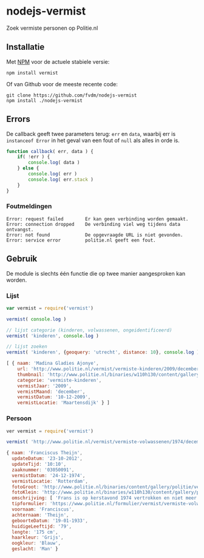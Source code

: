 nodejs-vermist
==============

Zoek vermiste personen op Politie.nl


Installatie
-----------

Met [NPM](https://npmjs.org/) voor de actuele stabiele versie:

	npm install vermist


Of van Github voor de meeste recente code:

	git clone https://github.com/fvdm/nodejs-vermist
	npm install ./nodejs-vermist


Errors
------

De callback geeft twee parameters terug: `err` en `data`, waarbij err is `instanceof Error` in het geval van een fout of `null` als alles in orde is.

```js
function callback( err, data ) {
	if( !err ) {
		console.log( data )
	} else {
		console.log( err )
		console.log( err.stack )
	}
}
```


### Foutmeldingen

	Error: request failed        Er kan geen verbinding worden gemaakt.
	Error: connection dropped    De verbinding viel weg tijdens data ontvangst.
	Error: not found             De opgevraagde URL is niet gevonden.
	Error: service error         politie.nl geeft een fout.


Gebruik
-------

De module is slechts één functie die op twee manier aangesproken kan worden.


### Lijst

```js
var vermist = require('vermist')

vermist( console.log )

// lijst categorie (kinderen, volwassenen, ongeidentificeerd)
vermist( 'kinderen', console.log )

// lijst zoeken
vermist( 'kinderen', {geoquery: 'utrecht', distance: 10}, console.log )
```

```js
[ { naam: 'Madina Gladies Ajonye',
    url: 'http://www.politie.nl/vermist/vermiste-kinderen/2009/december/11-madina-gladies-ajonye.html',
    thumbnail: 'http://www.politie.nl/binaries/w110h130/content/gallery/politie/vermist/vermiste-kinderen/2009/december/nlzo09090649c1.jpg',
    categorie: 'vermiste-kinderen',
    vermistJaar: '2009',
    vermistMaand: 'december',
    vermistDatum: '10-12-2009',
    vermistLocatie: 'Maartensdijk' } ]
```


### Persoon

```js
ver vermist = require('vermist')

vermist( 'http://www.politie.nl/vermist/vermiste-volwassenen/1974/december/02-franciscus-theijn.html', console.log )
```

```js
{ naam: 'Franciscus Theijn',
  updateDatum: '23-10-2012',
  updateTijd: '10:10',
  zaaknummer: '03050091',
  vermistDatum: '24-12-1974',
  vermistLocatie: 'Rotterdam',
  fotoGroot: 'http://www.politie.nl/binaries/content/gallery/politie/vermist/vermiste-volwassenen/1974/december/3050091p1.jpg',
  fotoKlein: 'http://www.politie.nl/binaries/w110h130/content/gallery/politie/vermist/vermiste-volwassenen/1974/december/3050091p1.jpg',
  omschrijving: [ 'Frans is op kerstavond 1974 vertrokken en niet meer teruggekeerd.' ],
  tipformulier: 'https://www.politie.nl/formulier/vermist/vermiste-volwassenen/1974/december/02-franciscus-theijn.html#tipformulier',
  voornaam: 'Franciscus',
  achternaam: 'Theijn',
  geboorteDatum: '19-01-1933',
  huidigeLeeftijd: '79',
  lengte: '175 cm',
  haarkleur: 'Grijs',
  oogkleur: 'Blauw',
  geslacht: 'Man' }
```